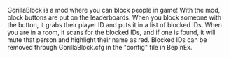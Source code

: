 GorillaBlock is a mod where you can block people in game! 
With the mod, block buttons are put on the leaderboards. When you block someone with the button, it grabs their player ID and puts it in a list of blocked IDs. 
When you are in a room, it scans for the blocked IDs, and if one is found, it will mute that person and highlight their name as red.
Blocked IDs can be removed through GorillaBlock.cfg in the "config" file in BepInEx.
